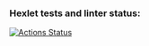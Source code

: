 ### Hexlet tests and linter status:
[![Actions Status](https://github.com/Kvazitropter/frontend-project-12/workflows/hexlet-check/badge.svg)](https://github.com/Kvazitropter/frontend-project-12/actions)